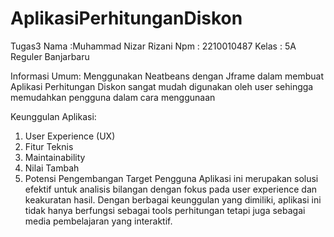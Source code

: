 # AplikasiPerhitunganDiskon
 Tugas3
 Nama :Muhammad Nizar Rizani
 Npm : 2210010487
 Kelas : 5A Reguler Banjarbaru

 Informasi Umum:
Menggunakan Neatbeans dengan Jframe dalam membuat Aplikasi Perhitungan Diskon sangat mudah digunakan oleh user sehingga memudahkan pengguna dalam cara menggunaan

 Keunggulan Aplikasi:
1. User Experience (UX)
2. Fitur Teknis
3. Maintainability
4. Nilai Tambah
5. Potensi Pengembangan
Target Pengguna Aplikasi ini merupakan solusi efektif untuk analisis bilangan dengan fokus pada user experience dan keakuratan hasil. Dengan berbagai keunggulan yang dimiliki, aplikasi ini tidak hanya berfungsi sebagai tools perhitungan tetapi juga sebagai media pembelajaran yang interaktif.
